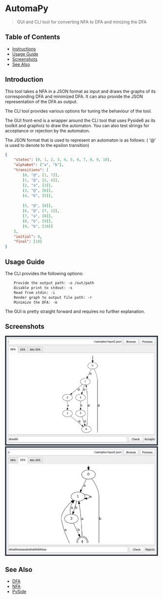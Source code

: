 # AutomaPy
> GUI and CLI tool for converting NFA to DFA and minizing the DFA


## Table of Contents
- [Instructions](#Introduction)
- [Usage Guide](#Usage-guide)
- [Screenshots](#Screenshots)
- [See Also](#see-also)

## Introduction
This tool takes a NFA in a JSON format as input and draws the graphs of its corresponding DFA and minimized DFA. It can also provide the JSON representation of the DFA as output.

The CLI tool provides various options for tuning the behaviour of the tool.

The GUI front-end is a wrapper around the CLI tool that uses Pyside6 as its toolkit and graphviz to draw the automaton. You can also test strings for acceptance or rejection by the automaton.

The JSON format that is used to represent an automaton is as follows: ( '@' is used to denote to the epsilon transition)
``` json
{
    "states": [0, 1, 2, 3, 4, 5, 6, 7, 8, 9, 10],
    "alphabet": ["a", "b"],
    "transitions": [
        [0, "@", [1, 7]],
        [1, "@", [2, 4]],
        [2, "a", [3]],
        [3, "@", [6]],
        [4, "b", [5]],

        [5, "@", [6]],
        [6, "@", [7, 1]],
        [7, "a", [8]],
        [8, "b", [9]],
        [9, "b", [10]]
    ],
    "initial": 0,
    "final": [10]
}

```
## Usage Guide
The CLI provides the following options:
```
    Provide the output path: -o /out/path
    Disable print to stdout: -s
    Read from stdin: -i
    Render graph to output file path: -r
    Minimize the DFA: -m
```
The GUI is pretty straight forward and requires no further explanation.

## Screenshots
![nfa](./screenshots/1.png)
![dfa](./screenshots/2.png)

## See Also
* [DFA](https://en.wikipedia.org/wiki/Deterministic_finite_automaton)
* [NFA](https://en.wikipedia.org/wiki/Nondeterministic_finite_automaton)
* [PySide](https://wiki.qt.io/Qt_for_Python)
